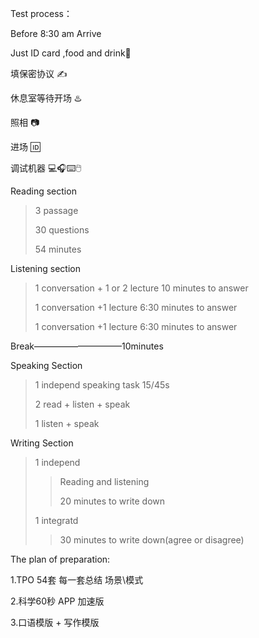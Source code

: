  Test process：

Before 8:30 am Arrive

Just ID card ,food and drink🍹 

填保密协议 ✍️

休息室等待开场 ♨️

照相 📷

进场 🆔

调试机器 💻🎧⌨️🖱️



Reading section

>3 passage
>
>30 questions 
>
> 54 minutes

Listening section

>1 conversation + 1 or 2 lecture 10 minutes to answer
>
>1 conversation +1 lecture 6:30 minutes to answer
>
>1 conversation +1 lecture 6:30 minutes to answer



Break——————————10minutes



Speaking Section

> 1 independ speaking task 15/45s
>
> 2 read + listen + speak 
>
> 1 listen + speak

Writing Section

>1 independ 
>
>> Reading and listening
>>
>> 20 minutes to write down
>
>1 integratd
>
>> 30 minutes to write down(agree or disagree)



The plan of preparation:

1.TPO 54套 每一套总结 场景\模式

2.科学60秒 APP 加速版

3.口语模版 + 写作模版